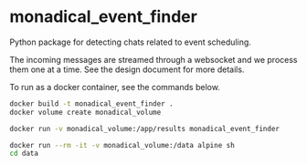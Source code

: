 # monadical_event_finder
Python package for detecting chats related to event scheduling.

The incoming messages are streamed through a websocket and we process them one at a time. See the design document for more details. 

To run as a docker container, see the commands below. 

```bash
docker build -t monadical_event_finder .
docker volume create monadical_volume

docker run -v monadical_volume:/app/results monadical_event_finder

docker run --rm -it -v monadical_volume:/data alpine sh
cd data
```
